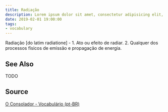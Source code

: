 ```yaml
---
title: Radiação
description: Lorem ipsum dolor sit amet, consectetur adipisicing elit, sed do eiusmod tempor incididunt ut labore et dolore magna aliqua.  TODO
date: 2019-02-01 19:00:00
tags:
- vocabulary
---
```


Radiação [do latim radiatione] - 1. Ato ou efeito de radiar. 2. Qualquer dos processos físicos de emissão e propagação de energia. 

## See Also
TODO

## Source
[O Consolador - Vocabulário (pt-BR)](http://www.oconsolador.com.br/linkfixo/vocabulario/principal.html)

